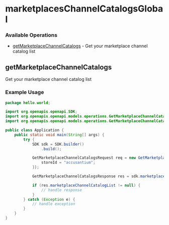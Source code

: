 # marketplacesChannelCatalogsGlobal

### Available Operations

* [getMarketplaceChannelCatalogs](#getmarketplacechannelcatalogs) - Get your marketplace channel catalog list

## getMarketplaceChannelCatalogs

Get your marketplace channel catalog list

### Example Usage

```java
package hello.world;

import org.openapis.openapi.SDK;
import org.openapis.openapi.models.operations.GetMarketplaceChannelCatalogsRequest;
import org.openapis.openapi.models.operations.GetMarketplaceChannelCatalogsResponse;

public class Application {
    public static void main(String[] args) {
        try {
            SDK sdk = SDK.builder()
                .build();

            GetMarketplaceChannelCatalogsRequest req = new GetMarketplaceChannelCatalogsRequest() {{
                storeId = "accusantium";
            }};            

            GetMarketplaceChannelCatalogsResponse res = sdk.marketplacesChannelCatalogsGlobal.getMarketplaceChannelCatalogs(req);

            if (res.marketplaceChannelCatalogList != null) {
                // handle response
            }
        } catch (Exception e) {
            // handle exception
        }
    }
}
```
